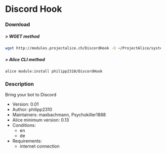 # Discord Hook

### Download

##### > WGET method
```bash
wget http://modules.projectalice.ch/DiscordHook -O ~/ProjectAlice/system/moduleInstallTickets/DiscodHook.install
```

##### > Alice CLI method
```bash
alice module:install philipp2310/DiscordHook
```

### Description
Bring your bot to Discord

- Version: 0.01
- Author: philipp2310
- Maintainers: maxbachmann, Psychokiller1888
- Alice minimum version: 0.13
- Conditions:
  - en
  - de
- Requirements:
  - internet connection
